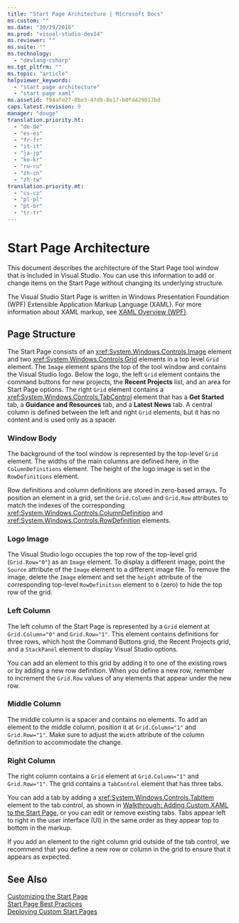 ```yaml
---
title: "Start Page Architecture | Microsoft Docs"
ms.custom: ""
ms.date: "10/29/2016"
ms.prod: "visual-studio-dev14"
ms.reviewer: ""
ms.suite: ""
ms.technology: 
  - "devlang-csharp"
ms.tgt_pltfrm: ""
ms.topic: "article"
helpviewer_keywords: 
  - "start page architecture"
  - "start page xaml"
ms.assetid: f94afe27-0be3-47d9-8e17-b0fd429017bd
caps.latest.revision: 9
manager: "douge"
translation.priority.ht: 
  - "de-de"
  - "es-es"
  - "fr-fr"
  - "it-it"
  - "ja-jp"
  - "ko-kr"
  - "ru-ru"
  - "zh-cn"
  - "zh-tw"
translation.priority.mt: 
  - "cs-cz"
  - "pl-pl"
  - "pt-br"
  - "tr-tr"
---
```

# Start Page Architecture
This document describes the architecture of the Start Page tool window that is included in Visual Studio. You can use this information to add or change items on the Start Page without changing its underlying structure.  
  
 The Visual Studio Start Page is written in Windows Presentation Foundation (WPF) Extensible Application Markup Language (XAML). For more information about XAML markup, see [XAML Overview (WPF)](../Topic/XAML%20Overview%20\(WPF\).md).  
  
## Page Structure  
 The Start Page consists of an <xref:System.Windows.Controls.Image> element and two <xref:System.Windows.Controls.Grid> elements in a top level `Grid` element. The `Image` element spans the top of the tool window and contains the Visual Studio logo. Below the logo, the left `Grid` element contains the command buttons for new projects, the **Recent Projects** list, and an area for Start Page options. The right `Grid` element contains a <xref:System.Windows.Controls.TabControl> element that has a **Get Started** tab, a **Guidance and Resources** tab, and a **Latest News** tab. A central column is defined between the left and right `Grid` elements, but it has no content and is used only as a spacer.  
  
### Window Body  
 The background of the tool window is represented by the top-level `Grid` element. The widths of the main columns are defined here, in the `ColumnDefinitions` element. The height of the logo image is set in the `RowDefinitions` element.  
  
 Row definitions and column definitions are stored in zero-based arrays. To position an element in a grid, set the `Grid.Column` and `Grid.Row` attributes to match the indexes of the corresponding <xref:System.Windows.Controls.ColumnDefinition> and <xref:System.Windows.Controls.RowDefinition> elements.  
  
### Logo Image  
 The Visual Studio logo occupies the top row of the top-level grid (`Grid.Row="0"`) as an `Image` element. To display a different image, point the `Source` attribute of the `Image` element to a different image file. To remove the image, delete the `Image` element and set the `height` attribute of the corresponding top-level `RowDefinition` element to `0` (zero) to hide the top row of the grid.  
  
### Left Column  
 The left column of the Start Page is represented by a `Grid` element at `Grid.Column="0"` and `Grid.Row="1"`. This element contains definitions for three rows, which host the Command Buttons grid, the Recent Projects grid, and a `StackPanel` element to display Visual Studio options.  
  
 You can add an element to this grid by adding it to one of the existing rows or by adding a new row definition. When you define a new row, remember to increment the `Grid.Row` values of any elements that appear under the new row.  
  
### Middle Column  
 The middle column is a spacer and contains no elements. To add an element to the middle column, position it at `Grid.Column="1"` and `Grid.Row="1"`. Make sure to adjust the `Width` attribute of the column definition to accommodate the change.  
  
### Right Column  
 The right column contains a `Grid` element at `Grid.Column="1"` and `Grid.Row="1"`. The grid contains a `TabControl` element that has three tabs.  
  
 You can add a tab by adding a <xref:System.Windows.Controls.TabItem> element to the tab control, as shown in [Walkthrough: Adding Custom XAML to the Start Page](../extensibility/walkthrough-adding-custom-xaml-to-the-start-page.md), or you can edit or remove existing tabs. Tabs appear left to right in the user interface (UI) in the same order as they appear top to bottom in the markup.  
  
 If you add an element to the right column grid outside of the tab control, we recommend that you define a new row or column in the grid to ensure that it appears as expected.  
  
## See Also  
 [Customizing the Start Page](../ide/customizing-the-start-page-for-visual-studio.md)   
 [Start Page Best Practices](../misc/start-page-best-practices.md)   
 [Deploying Custom Start Pages](../extensibility/deploying-custom-start-pages.md)